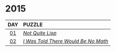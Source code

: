 # 2015

|     DAY      | PUZZLE                                                                     |
|:------------:|:---------------------------------------------------------------------------|
| [01](01.php) | *[Not Quite Lisp](https://adventofcode.com/2015/day/1)*                    |
| [02](02.php) | *[I Was Told There Would Be No Math](https://adventofcode.com/2015/day/2)* |
